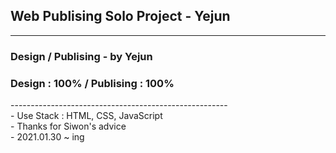  ## Web Publising Solo Project - Yejun 
  ------------------------------------------------------
<h3> Design / Publising - by Yejun</h3>
<h3> Design : 100% / Publising : 100%</h3>
  ------------------------------------------------------<br>
- Use Stack : HTML, CSS, JavaScript<br>
- Thanks for Siwon's advice<br>
- 2021.01.30 ~ ing

